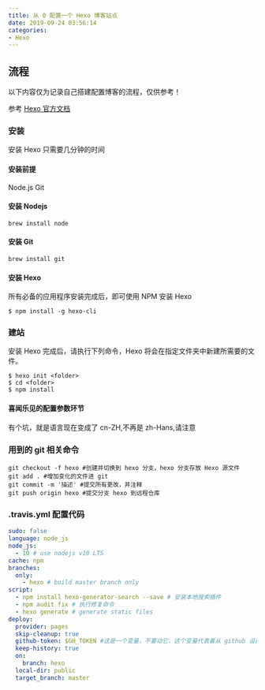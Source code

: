 ```yaml
---
title: 从 0 配置一个 Hexo 博客站点
date: 2019-09-24 03:56:14
categories:
- Hexo
---
```

## 流程
以下内容仅为记录自己搭建配置博客的流程，仅供参考！

参考 [Hexo 官方文档](https://hexo.io)
### 安装
安装 Hexo 只需要几分钟的时间
#### 安装前提
Node.js
Git
#### 安装 Nodejs
```
brew install node
```
#### 安装 Git
```
brew install git
```

#### 安装 Hexo
所有必备的应用程序安装完成后，即可使用 NPM 安装 Hexo
```shell
$ npm install -g hexo-cli
```

### 建站
安装 Hexo 完成后，请执行下列命令，Hexo 将会在指定文件夹中新建所需要的文件。
```shell
$ hexo init <folder>
$ cd <folder>
$ npm install
```
#### 喜闻乐见的配置参数环节
有个坑，就是语言现在变成了 cn-ZH,不再是 zh-Hans,请注意

### 用到的 git 相关命令
```git
git checkout -f hexo #创建并切换到 hexo 分支，hexo 分支存放 Hexo 源文件
git add . #增加变化的文件进 git
git commit -m '描述' #提交所有更改，并注释
git push origin hexo #提交分支 hexo 到远程仓库
```

### .travis.yml 配置代码
```yml
sudo: false
language: node_js
node_js:
  - 10 # use nodejs v10 LTS
cache: npm
branches:
  only:
    - hexo # build master branch only
script:
  - npm install hexo-generator-search --save # 安装本地搜索插件
  - npm audit fix # 执行修复命令
  - hexo generate # generate static files
deploy:
  provider: pages
  skip-cleanup: true
  github-token: $GH_TOKEN #这是一个变量，不要动它，这个变量代表着从 github 设置到的 token
  keep-history: true
  on:
    branch: hexo
  local-dir: public
  target_branch: master

```